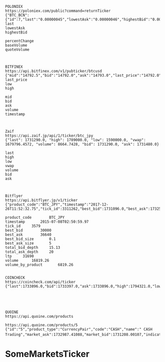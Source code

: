 			
			
			
	POLONIEX		
	https://poloniex.com/public?command=returnTicker		
	{"BTC_BCN":{"id":7,"last":"0.00000045","lowestAsk":"0.00000046","highestBid":"0.00000045","percentChange":"-0.25000000","baseVolume":"654.88062421","quoteVolume":"1307061531.66445589","isFrozen":"0","high24hr":"0.00000061","low24hr":"0.00000037"},		
	last		
	lowestAsk		
	highestBid		
			
	percentChange		
	baseVolume		
	quoteVolume		
			
			
			
	BITFINEX		
	https://api.bitfinex.com/v1/pubticker/btcusd		
	{"mid":"14792.5","bid":"14792.0","ask":"14793.0","last_price":"14792.0","low":"13061.0","high":"15399.0","volume":"56235.69110463","timestamp":"1514288782.6950574"}		
	last_price		
	low		
	high		
			
	mid		
	bid		
	ask		
	volume		
	timestamp		
			
			
			
	Zaif		
	https://api.zaif.jp/api/1/ticker/btc_jpy		
	{"last": 1731290.0, "high": 1789000.0, "low": 1590000.0, "vwap": 1679796.4572, "volume": 8664.7428, "bid": 1731290.0, "ask": 1731480.0}		
			
	last		
	high		
	low		
	vwap		
	volume		
	bid		
	ask		
			
			
			
	Bitflyer		
	https://api.bitflyer.jp/v1/ticker		
	{"product_code":"BTC_JPY","timestamp":"2017-12-26T11:52:32.75","tick_id":3311262,"best_bid":1731096.0,"best_ask":1732500.0,"best_bid_size":0.1872,"best_ask_size":0.00998609,"total_bid_depth":2649.96694587,"total_ask_depth":2599.82109649,"ltp":1730505.0,"volume":97236.72449961,"volume_by_product":16927.24548212}		
			
	product_code		BTC_JPY
	timestamp		2015-07-08T02:50:59.97
	tick_id		3579
	best_bid		30000
	best_ask		36640
	best_bid_size		0.1
	best_ask_size		5
	total_bid_depth		15.13
	total_ask_depth		20
	ltp		31690
	volume		16819.26
	volume_by_product		6819.26
			
			
	COINCHECK		
	https://coincheck.com/api/ticker		
	{"last":1733896.0,"bid":1733397.0,"ask":1733896.0,"high":1794321.0,"low":1590000.0,"volume":39869.6179949,"timestamp":1514291364}		
			
			
			
			
			
	QUOINE		
	https://api.quoine.com/products		
			
	https://api.quoine.com/products/5		
	{"id":"5","product_type":"CurrencyPair","code":"CASH","name":" CASH Trading","market_ask":1732987.41088,"market_bid":1731208.00107,"indicator":-1,"currency":"JPY","currency_pair_code":"BTCJPY","symbol":"楼","btc_minimum_withdraw":null,"fiat_minimum_withdraw":null,"pusher_channel":"product_cash_btcjpy_5","taker_fee":0.0,"maker_fee":0.0,"low_market_bid":1200000.0,"high_market_ask":1788000.0,"volume_24h":4875.746112279999999996,"last_price_24h":1640491.86,"last_traded_price":1732986.74255,"last_traded_quantity":0.01,"quoted_currency":"JPY","base_currency":"BTC","disabled":false,"exchange_rate":0.008825930584055956399902915}		
# SomeMarketsTicker
